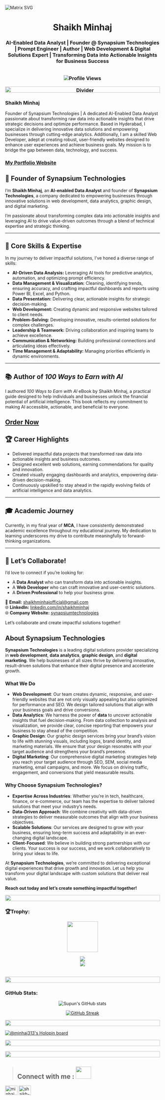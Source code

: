 ![Matrix SVG](https://miro.medium.com/v2/resize:fit:828/format:webp/0*tD5kEC2JYcKHH0zO.gif)

<h1 align="center">Shaikh Minhaj</h1>

<h3 align="center">AI-Enabled Data Analyst | Founder @ Synapsium Technologies | Prompt Engineer | Author | Web Development & Digital Solutions Expert | Transforming Data into Actionable Insights for Business Success
<p align="center">
 <br>
  <img src="https://komarev.com/ghpvc/?username=minhaj-313&label=Profile%20views&color=blueviolet" alt="Profile Views">
</p>

<p align="center">
  <img src="https://i.imgur.com/dBaSKWF.gif" alt="Divider" height="20" width="100%">
</p>

### Shaikh Minhaj
Founder of Synapsium Technologies | A dedicated AI-Enabled Data Analyst passionate about transforming raw data into actionable insights that drive strategic decisions and optimize performance. Based in Hyderabad, I specialize in delivering innovative data solutions and empowering businesses through cutting-edge analytics. Additionally, I am a skilled Web Developer, adept at creating robust, user-friendly websites designed to enhance user experiences and achieve business goals. My mission is to bridge the gap between data, technology, and success.

### [My Portfolio Website](https://minhaj-313.github.io/My-Portfolio-Website/)

## 🌟 Founder of Synapsium Technologies  
I’m **Shaikh Minhaj**, an **AI-enabled Data Analyst** and founder of **Synapsium Technologies**, a company dedicated to empowering businesses through innovative solutions in web development, data analytics, graphic design, and digital marketing.  

I’m passionate about transforming complex data into actionable insights and leveraging AI to drive value-driven outcomes through a blend of technical expertise and strategic thinking.  

---

## 🔑 Core Skills & Expertise  
In my journey to deliver impactful solutions, I’ve honed a diverse range of skills:  
- **AI-Driven Data Analysis:** Leveraging AI tools for predictive analytics, automation, and optimizing prompt efficiency.  
- **Data Management & Visualization:** Cleaning, identifying trends, ensuring accuracy, and crafting impactful dashboards and reports using Power BI, Excel, and Python.  
- **Data Presentation:** Delivering clear, actionable insights for strategic decision-making.  
- **Web Development:** Creating dynamic and responsive websites tailored to client needs.  
- **Problem-Solving:** Developing innovative, results-oriented solutions for complex challenges.  
- **Leadership & Teamwork:** Driving collaboration and inspiring teams to achieve excellence.  
- **Communication & Networking:** Building professional connections and articulating ideas effectively.  
- **Time Management & Adaptability:** Managing priorities efficiently in dynamic environments.  

---

## 📚 Author of *100 Ways to Earn with AI*  
I authored *100 Ways to Earn with AI* eBook by Shaikh Minhaj, a practical guide designed to help individuals and businesses unlock the financial potential of artificial intelligence. This book reflects my commitment to making AI accessible, actionable, and beneficial to everyone.  

[Order Now](https://synapsiumtechnologies.tech/ebook.html)
---

## 🏆 Career Highlights  
- Delivered impactful data projects that transformed raw data into actionable insights and business outcomes.  
- Designed excellent web solutions, earning commendations for quality and innovation.  
- Created visually engaging dashboards and analytics, empowering data-driven decision-making.  
- Continuously upskilled to stay ahead in the rapidly evolving fields of artificial intelligence and data analytics.  

---

## 🎓 Academic Journey  
Currently, in my final year of **MCA**, I have consistently demonstrated academic excellence throughout my educational journey. My dedication to learning underscores my drive to contribute meaningfully to forward-thinking organizations.  

---

## 🚀 Let’s Collaborate!  
I’d love to connect if you’re looking for:  
- A **Data Analyst** who can transform data into actionable insights.  
- A **Web Developer** who can craft innovative and user-centric solutions.  
- A **Driven Professional** to help your business grow.  

📧 **Email:** [shaikhminhajofficial@gmail.com](mailto:shaikhminhajofficial@gmail.com)  
🌐 **LinkedIn:** [linkedin.com/in/shaikhminhaj](https://linkedin.com/in/shaikhminhaj)  
🌐 **Company Website:** [synapsiumtechnologies](https://synapsiumtechnologies.tech)

Let’s collaborate and create impactful solutions together!  

## About Synapsium Technologies

**Synapsium Technologies** is a leading digital solutions provider specializing in **web development**, **data analytics**, **graphic design**, and **digital marketing**. We help businesses of all sizes thrive by delivering innovative, result-driven solutions that enhance their digital presence and accelerate growth. 

### What We Do
- **Web Development**: Our team creates dynamic, responsive, and user-friendly websites that are not only visually appealing but also optimized for performance and SEO. We design tailored solutions that align with your business goals and drive conversions.
- **Data Analytics**: We harness the power of **data** to uncover actionable insights that fuel decision-making. From data collection to analysis and visualization, we provide clear, concise reporting that empowers your business to stay ahead of the competition.
- **Graphic Design**: Our graphic design services bring your brand’s vision to life with stunning visuals, including logos, brand identity, and marketing materials. We ensure that your design resonates with your target audience and strengthens your brand’s presence.
- **Digital Marketing**: Our comprehensive digital marketing strategies help you reach your target audience through SEO, SEM, social media marketing, email campaigns, and more. We focus on driving traffic, engagement, and conversions that yield measurable results.

### Why Choose Synapsium Technologies?
- **Expertise Across Industries**: Whether you’re in tech, healthcare, finance, or e-commerce, our team has the expertise to deliver tailored solutions that meet your industry’s needs.
- **Data-Driven Approach**: We combine creativity with data-driven strategies to deliver measurable outcomes that align with your business objectives.
- **Scalable Solutions**: Our services are designed to grow with your business, ensuring long-term success and adaptability in an ever-changing digital landscape.
- **Client-Focused**: We believe in building strong partnerships with our clients. Your success is our success, and we work collaboratively to bring your ideas to life.

At **Synapsium Technologies**, we’re committed to delivering exceptional digital experiences that drive growth and innovation. Let us help you transform your digital landscape with custom solutions that deliver real value.

**Reach out today and let’s create something impactful together!**


<img src="https://i.imgur.com/dBaSKWF.gif" height="20" width="100%">

<h3 align="left">🏆Trophy:</h3>

<p align="center">
<img src="https://media.tenor.com/0ENB5HuTH0gAAAAi/trophy-beker.gif"  width="100px" height="100px"></p>
  
<div align="center">
<img src="https://github-profile-trophy.vercel.app/?username=minhaj-313&theme=matrix&no-bg=true&no-frame=true&row=1&column=4&title=MultiLanguage,Commits,PullRequest,Reviews">
 </div>

<div align="center">
<img src="https://github-profile-trophy.vercel.app/?username=minhaj-313&theme=matrix&no-bg=true&no-frame=true&row=1&column=4&title=Repositories,Organizations,Stars,Followers">
 </div>
 <br><br>

<img src="https://i.imgur.com/dBaSKWF.gif" height="20" width="100%">

<h3 align="left">GitHub Stats:</h3>
<div align="center">
 
![Supun's GitHub stats](https://github-readme-stats.vercel.app/api?username=minhaj-313\&theme=midnight-purple\&show_icons=true\&show=reviews,prs_merged,prs_merged_percentage\&hide=contribs,issues)

[![GitHub Streak](https://streak-stats.demolab.com/?user=minhaj-313&theme=midnight-purple)](https://git.io/streak-stats)

</div>
<img src="https://i.imgur.com/dBaSKWF.gif" height="20" width="100%">

[![@minhaj313's Holopin board](https://holopin.me/minhaj313)](https://holopin.io/@minhaj313)

<img src="https://i.imgur.com/dBaSKWF.gif" height="20" width="100%">
    <br> 
    <br>
<img src="https://i.imgur.com/dBaSKWF.gif" height="20" width="100%">

> ## **Connect with me** :  <img src='https://raw.githubusercontent.com/rahulbanerjee26/githubProfileReadmeGenerator/main/gifs/handShake.gif' width="50px" height=40px>

<p align="left">
<a href="https://twitter.com/minhaj_313" target="blank"><img align="center" src="https://raw.githubusercontent.com/rahuldkjain/github-profile-readme-generator/master/src/images/icons/Social/twitter.svg" alt="minhaj_313" height="30" width="40" /></a>
<a href="https://www.linkedin.com/in/minhaj313/" target="blank"><img align="center" src="https://raw.githubusercontent.com/rahuldkjain/github-profile-readme-generator/master/src/images/icons/Social/linked-in-alt.svg" alt="shaikh-minhaj-softwareengineer" height="30" width="40" /></a>
</p>
